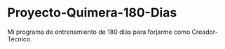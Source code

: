 # Proyecto-Quimera-180-Dias
Mi programa de entrenamiento de 180 días para forjarme como Creador-Técnico.
